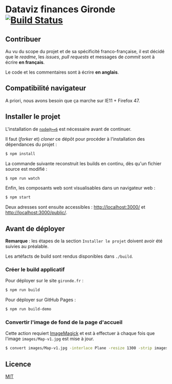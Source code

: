 # Dataviz finances Gironde [![Build Status](https://travis-ci.org/dtc-innovation/dataviz-finances-gironde.svg?branch=master)](https://travis-ci.org/dtc-innovation/dataviz-finances-gironde)

## Contribuer

Au vu du scope du projet et de sa spécificité franco-française, il est décidé que le *readme*, les *issues*, *pull requests* et messages de *commit* sont à écrire **en français**.

Le code et les commentaires sont à écrire **en anglais**.

## Compatibilité navigateur

A priori, nous avons besoin que ça marche sur IE11 + Firefox 47.

## Installer le projet

L'installation de [`node@>=6`][nodejs] est nécessaire avant de continuer.

Il faut (_forker_ et) _cloner_ ce dépôt pour procéder à l'installation des dépendances du projet :

```bash
$ npm install
```

La commande suivante reconstruit les builds en continu, dès qu'un fichier source est modifié :

```bash
$ npm run watch
```

Enfin, les composants web sont visualisables dans un navigateur web :

```bash
$ npm start
```

Deux adresses sont ensuite accessibles : [http://localhost:3000/]() et [http://localhost:3000/public/]().

## Avant de déployer

**Remarque** : les étapes de la section `Installer le projet` doivent avoir été suivies au préalable.

Les artéfacts de build sont rendus disponibles dans `./build`.

### Créer le build applicatif

Pour déployer sur le site `gironde.fr` :

```bash
$ npm run build
```

Pour déployer sur GitHub Pages :

```bash
$ npm run build-demo
```

### Convertir l'image de fond de la page d'accueil

Cette action requiert [ImageMagick][] et est à effectuer à chaque fois que l'image `images/Map-v1.jpg` est mise à jour.

```bash
$ convert images/Map-v1.jpg -interlace Plane -resize 1300 -strip images/map-optimised.jpg
```

## Licence

[MIT](LICENSE)

[nodejs]: https://nodejs.org/
[ImageMagick]: https://www.imagemagick.org/script/download.php
